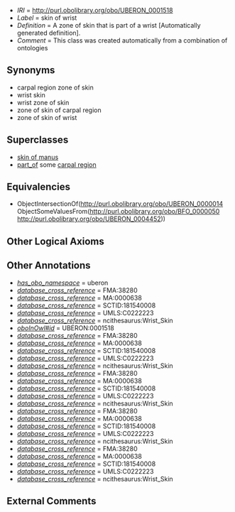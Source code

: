  * *IRI* = http://purl.obolibrary.org/obo/UBERON_0001518
 * *Label* = skin of wrist
 * *Definition* = A zone of skin that is part of a wrist [Automatically generated definition].
 * *Comment* = This class was created automatically from a combination of ontologies

## Synonyms

 * carpal region zone of skin
 * wrist skin
 * wrist zone of skin
 * zone of skin of carpal region
 * zone of skin of wrist

## Superclasses

 * [skin of manus](../../UBERON/19/UBERON_0001519.md)
 * [part_of](../../BFO/50/BFO_0000050.md) some [carpal region](../../UBERON/52/UBERON_0004452.md)

## Equivalencies

 * ObjectIntersectionOf(<http://purl.obolibrary.org/obo/UBERON_0000014> ObjectSomeValuesFrom(<http://purl.obolibrary.org/obo/BFO_0000050> <http://purl.obolibrary.org/obo/UBERON_0004452>))

## Other Logical Axioms


## Other Annotations

 * *[has_obo_namespace](../../ce/oboInOwl#hasOBONamespace.md)* = uberon
 * *[database_cross_reference](../../ef/oboInOwl#hasDbXref.md)* = FMA:38280
 * *[database_cross_reference](../../ef/oboInOwl#hasDbXref.md)* = MA:0000638
 * *[database_cross_reference](../../ef/oboInOwl#hasDbXref.md)* = SCTID:181540008
 * *[database_cross_reference](../../ef/oboInOwl#hasDbXref.md)* = UMLS:C0222223
 * *[database_cross_reference](../../ef/oboInOwl#hasDbXref.md)* = ncithesaurus:Wrist_Skin
 * *[oboInOwl#id](../../id/oboInOwl#id.md)* = UBERON:0001518
 * *[database_cross_reference](../../ef/oboInOwl#hasDbXref.md)* = FMA:38280
 * *[database_cross_reference](../../ef/oboInOwl#hasDbXref.md)* = MA:0000638
 * *[database_cross_reference](../../ef/oboInOwl#hasDbXref.md)* = SCTID:181540008
 * *[database_cross_reference](../../ef/oboInOwl#hasDbXref.md)* = UMLS:C0222223
 * *[database_cross_reference](../../ef/oboInOwl#hasDbXref.md)* = ncithesaurus:Wrist_Skin
 * *[database_cross_reference](../../ef/oboInOwl#hasDbXref.md)* = FMA:38280
 * *[database_cross_reference](../../ef/oboInOwl#hasDbXref.md)* = MA:0000638
 * *[database_cross_reference](../../ef/oboInOwl#hasDbXref.md)* = SCTID:181540008
 * *[database_cross_reference](../../ef/oboInOwl#hasDbXref.md)* = UMLS:C0222223
 * *[database_cross_reference](../../ef/oboInOwl#hasDbXref.md)* = ncithesaurus:Wrist_Skin
 * *[database_cross_reference](../../ef/oboInOwl#hasDbXref.md)* = FMA:38280
 * *[database_cross_reference](../../ef/oboInOwl#hasDbXref.md)* = MA:0000638
 * *[database_cross_reference](../../ef/oboInOwl#hasDbXref.md)* = SCTID:181540008
 * *[database_cross_reference](../../ef/oboInOwl#hasDbXref.md)* = UMLS:C0222223
 * *[database_cross_reference](../../ef/oboInOwl#hasDbXref.md)* = ncithesaurus:Wrist_Skin
 * *[database_cross_reference](../../ef/oboInOwl#hasDbXref.md)* = FMA:38280
 * *[database_cross_reference](../../ef/oboInOwl#hasDbXref.md)* = MA:0000638
 * *[database_cross_reference](../../ef/oboInOwl#hasDbXref.md)* = SCTID:181540008
 * *[database_cross_reference](../../ef/oboInOwl#hasDbXref.md)* = UMLS:C0222223
 * *[database_cross_reference](../../ef/oboInOwl#hasDbXref.md)* = ncithesaurus:Wrist_Skin

## External Comments

